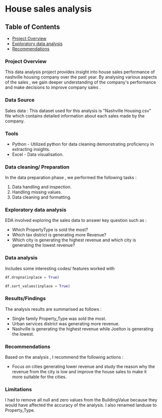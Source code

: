 # House sales analysis

## Table of Contents 

- [Project Overview](#project-overview)
- [Exploratory data analysis](#exploratory-data-analysis)
- [Recommendations](#recommendations)


### Project Overview
This data analysis project provides insight into house sales performance of nashville housing company over the past year. By analysing various aspects of the sales , we gain deeper understanding of the company's performance and make decisions to improve company sales .

### Data Source 
Sales data : This dataset used for this analysis is "Nashville Housing.csv"  file which contains detailed information about each sales made by the company.

### Tools
- Python - Utilized python for data cleaning demonstrating proficiency in extracting insights.
- Excel - Data visualisation. 

### Data cleaning/ Preparation 
In the data preparation phase , we performed the following tasks :

1. Data handling and inspection.
2. Handling missing values. 
3. Data cleaning and formatting. 

### Exploratory data analysis 
EDA involved exploring the sales data to answer key question such as  :

- Which PropertyType is sold the most?
- Which tax district is generating more
    Revenue?
- Which city is generating the highest revenue and which city is generating the lowest revenue?

### Data analysis
Includes some interesting codes/ features worked with 

```Python
df.dropna(inplace = True)
```
```Python
df.sort_values(inplace = True)
```
###  Results/Findings
The analysis results are summarised as follows :

- Single family Property_Type was sold the most.
- Urban services district was generating more revenue. 
-  Nashville is generating the highest revenue while Joelton is generating the lowest.

### Recommendations 

Based on the analysis , I recommend the following actions :
- Focus on cities generating lower revenue and study the reason why the revenue from the city is low and improve the house sales to make it more suitable for the cities.


### Limitations
I had to remove all null and zero values  from the BuildingValue because they would have affected the accuracy of the analysis. I also renamed landuse to Property_Type.
